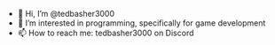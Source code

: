 - 👋 Hi, I’m @tedbasher3000
- 👀 I’m interested in programming, specifically for game development
- 📫 How to reach me: tedbasher3000 on Discord

<!---
tedbasher3000/tedbasher3000 is a ✨ special ✨ repository because its `README.md` (this file) appears on your GitHub profile.
You can click the Preview link to take a look at your changes.
--->
